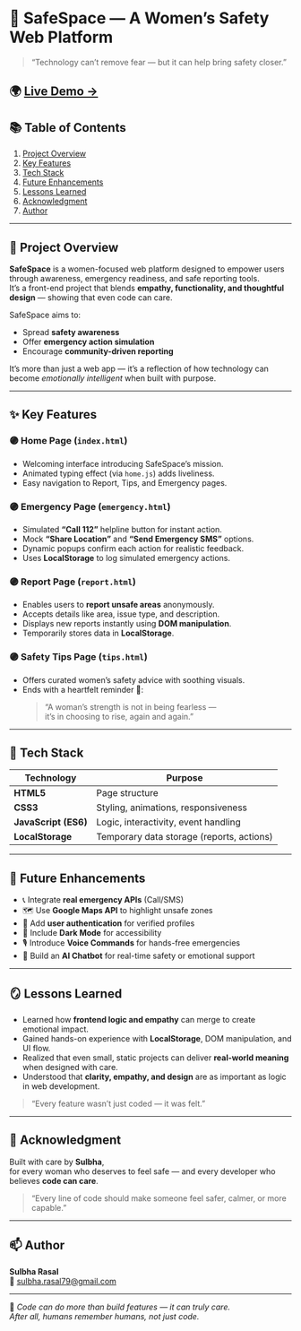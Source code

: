 # 💜 SafeSpace — A Women’s Safety Web Platform

> “Technology can’t remove fear — but it can help bring safety closer.”

🌍 [**Live Demo →**](https://safespace-demo.netlify.app/) 
---

## 📚 Table of Contents
1. [Project Overview](#project-overview)  
2. [Key Features](#key-features)  
3. [Tech Stack](#tech-stack)  
4. [Future Enhancements](#future-enhancements)  
5. [Lessons Learned](#lessons-learned)  
6. [Acknowledgment](#acknowledgment)  
7. [Author](#author)

---

<a name="project-overview"></a>
## 🧠 Project Overview

**SafeSpace** is a women-focused web platform designed to empower users through awareness, emergency readiness, and safe reporting tools.  
It’s a front-end project that blends **empathy, functionality, and thoughtful design** — showing that even code can care.

SafeSpace aims to:
- Spread **safety awareness**  
- Offer **emergency action simulation**  
- Encourage **community-driven reporting**

It’s more than just a web app — it’s a reflection of how technology can become *emotionally intelligent* when built with purpose.

---

<a name="key-features"></a>
## ✨ Key Features

### 🟣 Home Page (`index.html`)
- Welcoming interface introducing SafeSpace’s mission.  
- Animated typing effect (via `home.js`) adds liveliness.  
- Easy navigation to Report, Tips, and Emergency pages.

### 🟣 Emergency Page (`emergency.html`)
- Simulated **“Call 112”** helpline button for instant action.  
- Mock **“Share Location”** and **“Send Emergency SMS”** options.  
- Dynamic popups confirm each action for realistic feedback.  
- Uses **LocalStorage** to log simulated emergency actions.

### 🟣 Report Page (`report.html`)
- Enables users to **report unsafe areas** anonymously.  
- Accepts details like area, issue type, and description.  
- Displays new reports instantly using **DOM manipulation**.  
- Temporarily stores data in **LocalStorage**.

### 🟣 Safety Tips Page (`tips.html`)
- Offers curated women’s safety advice with soothing visuals.  
- Ends with a heartfelt reminder 💜:  
  > “A woman’s strength is not in being fearless —  
  > it’s in choosing to rise, again and again.”

---

<a name="tech-stack"></a>
## 🧩 Tech Stack

| Technology | Purpose |
|------------|---------|
| **HTML5** | Page structure |
| **CSS3** | Styling, animations, responsiveness |
| **JavaScript (ES6)** | Logic, interactivity, event handling |
| **LocalStorage** | Temporary data storage (reports, actions) |

---

<a name="future-enhancements"></a>
## 🔮 Future Enhancements

- 📞 Integrate **real emergency APIs** (Call/SMS)  
- 🗺️ Use **Google Maps API** to highlight unsafe zones  
- 🔐 Add **user authentication** for verified profiles  
- 🌙 Include **Dark Mode** for accessibility  
- 🎙️ Introduce **Voice Commands** for hands-free emergencies  
- 🤖 Build an **AI Chatbot** for real-time safety or emotional support

---

<a name="lessons-learned"></a>
## 🪞 Lessons Learned

- Learned how **frontend logic and empathy** can merge to create emotional impact.  
- Gained hands-on experience with **LocalStorage**, DOM manipulation, and UI flow.  
- Realized that even small, static projects can deliver **real-world meaning** when designed with care.  
- Understood that **clarity, empathy, and design** are as important as logic in web development.

> “Every feature wasn’t just coded — it was felt.”  

---

<a name="acknowledgment"></a>
## 🌸 Acknowledgment  

Built with care by **Sulbha**,  
for every woman who deserves to feel safe — and every developer who believes **code can care**.  

> “Every line of code should make someone feel safer, calmer, or more capable.”

---

<a name="author"></a>
## 📫 Author

**Sulbha Rasal**  
📧 [sulbha.rasal79@gmail.com](mailto:sulbha.rasal79@gmail.com)

---

💜 *Code can do more than build features — it can truly care.  
After all, humans remember humans, not just code.*